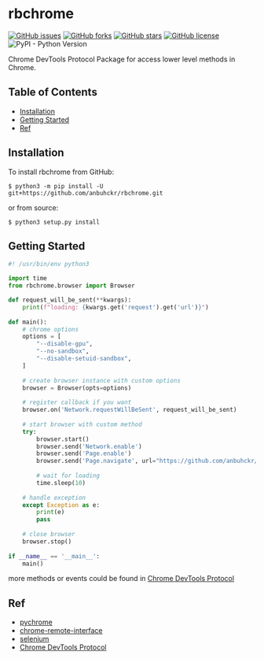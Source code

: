 # rbchrome

[![GitHub issues](https://img.shields.io/github/issues/anbuhckr/rbchrome)](https://github.com/anbuhckr/rbchrome/issues)
[![GitHub forks](https://img.shields.io/github/forks/anbuhckr/rbchrome)](https://github.com/anbuhckr/rbchrome/network)
[![GitHub stars](https://img.shields.io/github/stars/anbuhckr/rbchrome)](https://github.com/anbuhckr/rbchrome/stargazers)
[![GitHub license](https://img.shields.io/github/license/anbuhckr/rbchrome)](https://github.com/anbuhckr/rbchrome/blob/master/LICENSE)
![PyPI - Python Version](https://img.shields.io/badge/python-3.6%20%7C%203.7%20%7C%203.8-blue)

Chrome DevTools Protocol Package for access lower level methods in Chrome.

## Table of Contents

* [Installation](#installation)
* [Getting Started](#getting-started)
* [Ref](#ref)


## Installation

To install rbchrome from GitHub:

```
$ python3 -m pip install -U git+https://github.com/anbuhckr/rbchrome.git
```

or from source:

```
$ python3 setup.py install
```

## Getting Started

``` python
#! /usr/bin/env python3

import time
from rbchrome.browser import Browser

def request_will_be_sent(**kwargs):
    print(f"loading: {kwargs.get('request').get('url')}")
    
def main():
    # chrome options
    options = [
        "--disable-gpu",
        "--no-sandbox",
        "--disable-setuid-sandbox",
    ]
    
    # create browser instance with custom options
    browser = Browser(opts=options)
    
    # register callback if you want
    browser.on('Network.requestWillBeSent', request_will_be_sent)
    
    # start browser with custom method
    try:
        browser.start()
        browser.send('Network.enable')
        browser.send('Page.enable')
        browser.send('Page.navigate', url="https://github.com/anbuhckr/rbchrome")
        
        # wait for loading
        time.sleep(10)
        
    # handle exception
    except Exception as e:
        print(e)
        pass
        
    # close browser
    browser.stop()
    
if __name__ == '__main__':
    main()
```
more methods or events could be found in
[Chrome DevTools Protocol](https://chromedevtools.github.io/devtools-protocol/)


## Ref

* [pychrome](https://github.com/fate0/pychrome/)
* [chrome-remote-interface](https://github.com/cyrus-and/chrome-remote-interface/)
* [selenium](https://github.com/SeleniumHQ/selenium/tree/trunk/py/)
* [Chrome DevTools Protocol](https://chromedevtools.github.io/devtools-protocol/)
